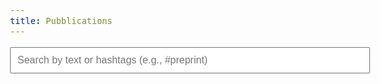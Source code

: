```yaml
---
title: Pubblications
---
```


<!-- Search Box -->
<input type="text" id="search-box" placeholder="Search by text or hashtags (e.g., #preprint)" oninput="filterPosts()">

<!-- Posts List -->
<!-- Posts List -->
<div id="posts-container" style="display: none;">
  {% for post in site.data.biblio_preformatted %}
    <div class="post-data" data-text="{{ post.authors | escape }} {{ post.title | escape }} {{ post.citation | escape }} {{ post.tags | escape }}">
      <!-- Authors, Title, and Citation -->
      <p class="publication-details">
        <span class="publication-authors">{{ post.authors | safe }}</span>
        <span class="publication-title"><strong>{{ post.title | safe }}</strong></span>
        <span class="publication-citation">{{ post.citation | safe }}</span>
        {% if post.tags %}
        <span class="publication-tags">
          {% for tag in post.tags %}
            <a href="./publications?query=%23{{ tag | remove_first: '#' }}" class="tag">#{{ tag | remove_first: '#' }}</a>
          {% endfor %}
        </span>
        {% endif %}
      </p>

      <!-- Links and Tags -->
      <div class="publication-links">
        {% if post.handle %}
        <a href="https://hdl.handle.net/{{ post.handle }}" target="_blank">
          <img alt="IRIS link" src="https://img.shields.io/badge/IRIS-blue">
        </a>
        {% endif %}
        {% if post.doi %}
        <a href="https://doi.org/{{ post.doi }}" target="_blank">
          <img alt="DOI link" src="https://img.shields.io/badge/DOI-green">
        </a>
        {% endif %}
        {% if post.arxiv %}
        <a href="https://arxiv.org/abs/{{ post.arxiv }}" target="_blank">
          <img alt="arXiv link" src="https://img.shields.io/badge/arXiv-orange">
        </a>
        {% endif %}
        {% if post.biorxiv %}
        <a href="https://doi.org/{{ post.biorxiv }}" target="_blank">
          <img alt="bioRxiv link" src="https://img.shields.io/badge/bioRxiv-orange">
        </a>
        {% endif %}
      </div>
    </div>
  {% endfor %}
</div>





<div id="posts">
  <!-- Filtered posts will be dynamically rendered here -->
</div>

<!-- Pagination Buttons -->
<div id="pagination-controls" class="pagination-bar">
  <button id="prev-button" onclick="paginate(-1)" disabled>Previous</button>
  <button id="next-button" onclick="paginate(1)">Next</button>
</div>

<!-- Posts Per Page -->
<div id="posts-per-page-controls">
  <label for="posts-per-page">Records per page:</label>
  <select id="posts-per-page" onchange="updateMaxPosts()">
    <option value="10" selected>10</option>
    <option value="20">20</option>
    <option value="50">50</option>
  </select>
</div>

<script>
let maxPosts = 10; // Default posts per page
let skipPosts = 0; // Default start at the first post
let filteredPosts = []; // Store filtered posts after search

document.addEventListener("DOMContentLoaded", () => {
  // Fetch all posts from the hidden container
  const allPostsContainer = document.getElementById('posts-container');
  const allPosts = Array.from(allPostsContainer.querySelectorAll('.post-data'));

  const urlParams = new URLSearchParams(window.location.search);
  const query = urlParams.get("query") || "";
  maxPosts = parseInt(urlParams.get("maxPosts") || maxPosts, 10);
  skipPosts = parseInt(urlParams.get("skipPosts") || skipPosts, 10);

  document.getElementById("search-box").value = query;
  document.getElementById("posts-per-page").value = maxPosts;

  // Attach the input listener to the search box
  document.getElementById("search-box").addEventListener("input", () => {
    filterPosts(allPosts);
  });

  // Filter and render posts initially
  filterPosts(allPosts);
});

function filterPosts(allPosts) {
  const query = normalizeString(document.getElementById('search-box').value.toLowerCase());

  // Update the query parameter in the URL
  const url = new URL(window.location);
  url.searchParams.set("query", query);
  url.searchParams.set("maxPosts", maxPosts);
  url.searchParams.set("skipPosts", skipPosts);
  window.history.replaceState({}, '', url);

  // Filter posts based on the query
  filteredPosts = allPosts.filter(post => {
    const text = normalizeString(post.getAttribute('data-text').toLowerCase());
    const andGroups = query.split(/\s*&\s*/); // Split by "&" for "AND"
    return andGroups.every(andGroup => {
      const orTerms = andGroup.split(/\s*\|\s*/); // Split by "|" for "OR"
      return orTerms.some(term => text.includes(term.trim()));
    });
  });

  // Immediately render posts after filtering
  renderPosts();
}

function normalizeString(str) {
  if (str.normalize) {
    // Modern browsers: Use Unicode normalization
    return str.normalize("NFD").replace(/[\u0300-\u036f]/g, "");
  } else {
    // Fallback: Manual diacritic removal for older browsers
    const diacriticMap = {
      'ä': 'a', 'á': 'a', 'à': 'a', 'ã': 'a', 'â': 'a', 'å': 'a', 'ā': 'a',
      'ö': 'o', 'ó': 'o', 'ò': 'o', 'õ': 'o', 'ô': 'o', 'ø': 'o', 'ō': 'o',
      'ü': 'u', 'ú': 'u', 'ù': 'u', 'ũ': 'u', 'û': 'u', 'ū': 'u',
      'ë': 'e', 'é': 'e', 'è': 'e', 'ẽ': 'e', 'ê': 'e', 'ē': 'e',
      'ï': 'i', 'í': 'i', 'ì': 'i', 'ĩ': 'i', 'î': 'i', 'ī': 'i',
      'ç': 'c', 'ñ': 'n', 'ÿ': 'y', 'ß': 'ss'
    };
    return str.split('').map(char => diacriticMap[char] || char).join('');
  }
}

function renderPosts() {
  const postsContainer = document.getElementById('posts');
  postsContainer.innerHTML = ''; // Clear current posts

  const start = skipPosts;
  const end = skipPosts + maxPosts;

  // Render the subset of filtered posts
  filteredPosts.slice(start, end).forEach(post => {
    const clonedPost = post.cloneNode(true); // Clone original post structure
    postsContainer.appendChild(clonedPost);
  });

  // Enable/disable pagination buttons
  document.getElementById("prev-button").disabled = skipPosts <= 0;
  document.getElementById("next-button").disabled = end >= filteredPosts.length;

  // Update query parameters for pagination
  const url = new URL(window.location);
  const query = document.getElementById('search-box').value;
  url.searchParams.set("query", query);
  url.searchParams.set("maxPosts", maxPosts);
  url.searchParams.set("skipPosts", skipPosts);
  window.history.replaceState({}, '', url);
}

function paginate(direction) {
  skipPosts += direction * maxPosts;
  renderPosts();
}

function updateMaxPosts() {
  maxPosts = parseInt(document.getElementById("posts-per-page").value, 10);
  skipPosts = 0; // Reset to the first page
  renderPosts();
}

</script>


<style>

#posts {
    font-family: Arial, sans-serif;
    line-height: 1.6;
    margin: 20px auto;
    max-width: 800px;
}

#posts .post-data {
    border-bottom: 1px solid #ddd;
    padding: 10px 0;
}

#posts .post-data:last-child {
    border-bottom: none; /* Remove the border for the last post */
}

#posts .post-date {
    color: #888;
    font-size: 0.9rem;
    margin-bottom: 5px;
}

#posts .post-text {
    font-size: 1.1rem;
    margin-bottom: 10px;
}

#posts .post-link {
    text-decoration: none;
    color: #007acc;
}

#posts .post-link:hover {
    text-decoration: underline;
}

#search-box {
  margin-bottom: 20px;
  padding: 10px;
  width: 100%; /* Full width */
  font-size: 16px;
}

#posts-per-page-controls {
  margin-top: 20px;
  text-align: center;
}

#pagination-controls {
  margin-top: 20px;
  text-align: center;
}

#pagination-controls button {
  background-color: white;
  border: 2px solid #1e6bb8; /* Match the blue border */
  color: #1e6bb8; /* Match the blue text */
  padding: 10px 20px;
  font-size: 16px;
  margin: 5px;
  border-radius: 5px; /* Rounded corners */
  cursor: pointer;
  transition: all 0.3s ease; /* Smooth hover effect */
}

#pagination-controls button:hover {
  background-color: #1e6bb8; /* Blue background on hover */
  color: white; /* White text on hover */
}

#pagination-controls button:disabled {
  background-color: #ccc; /* Gray background for disabled state */
  color: #666; /* Slightly darker gray text */
  cursor: not-allowed;
}

.pagination-bar {
  border-top: 1px solid #ddd; /* Horizontal line */
  padding-top: 10px; /* Add spacing between the line and the buttons */
  margin-top: 20px; /* Add spacing from the last post */
}

/* Compact Layout Styling */
/* Compact authors, title, and citation in a single line */
/* Overall font adjustment */
body {
  font-size: 16px; /* Adjust the base font size */
}

/* Compact authors, title, and citation in a single line */
.publication-details {
  font-size: 1rem; /* Slightly larger */
  color: #333;
  line-height: 1.6;
}

/* Align links and tags in a row */
.publication-links {
  display: flex;
  align-items: center;
  flex-wrap: wrap; /* Ensure proper layout on smaller screens */
  gap: 10px; /* Space between badges and tags */
}

.publication-links img {
  margin-right: 5px;
}

.publication-tags {
  font-size: 0.95rem; /* Slightly smaller than the main font */
  color: #007acc;
}

.publication-tags a {
  margin-right: 5px;
  text-decoration: none;
}

.publication-tags a:hover {
  text-decoration: underline;
}

/* Add more spacing between articles */
.post-data {
  margin-bottom: 25px; /* Increased spacing between entries */
  border-bottom: 1px solid #ddd; /* Separator for clarity */
  padding-bottom: 15px;
}



</style>
